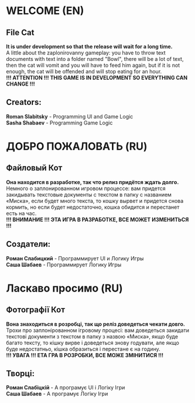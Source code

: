 # WELCOME (EN)
## File Cat 
**It is under development so that the release will wait for a long time.**<br> A little about the zaplonirovanny gameplay: you have to throw text documents with text into a folder named "Bowl", there will be a lot of text, then the cat will vomit and you will have to feed him again, but if it is not enough, the cat will be offended and will stop eating for an hour.<br> __!!! ATTENTION !!! THIS GAME IS IN DEVELOPMENT SO EVERYTHING CAN CHANGE !!!__
## Creators:
**Roman Slabitsky** - Programming UI and Game Logic<br>
**Sasha Shabaev** - Programming Game Logic

# ДОБРО ПОЖАЛОВАТЬ (RU)
## Файловый Кот 
**Она находится в разработке, так что релиз придётся ждать долго.** <br> Немного о заплонированном игровом процессе: вам придется закидывать текстовые документы с текстом в папку с названием «Миска», если будет много текста, то кошку вырвет и придется снова кормить, но если будет недостаточно, кошка обидится и перестанет есть на час. <br> __!!! ВНИМАНИЕ !!! ЭТА ИГРА В РАЗРАБОТКЕ, ВСЕ МОЖЕТ ИЗМЕНИТЬСЯ !!!__
## Создатели:
**Роман Слабицкий** - Программирует UI и Логику Игры<br>
**Саша Шабаев** - Программирует Логику Игры

# Ласкаво просимо (RU)
## Фотографії Кот
**Вона знаходиться в розробці, так що реліз доведеться чекати довго.** <br> Трохи про заплонірованном ігровому процесі: вам доведеться закидати текстові документи з текстом в папку з назвою «Миска», якщо буде багато тексту, то кішку вирве і доведеться знову годувати, але якщо буде недостатньо, кішка образиться і перестане є на годину. <br> __!!! УВАГА !!! ЕТА ГРА В РОЗРОБКИ, ВСЕ МОЖЕ ЗМІНИТИСЯ !!!__
## Творці:
**Роман Слабіцкій** - А програмує UI і Логіку Ігри <br>
**Саша Шабаев** - А програмує Логіку Ігри